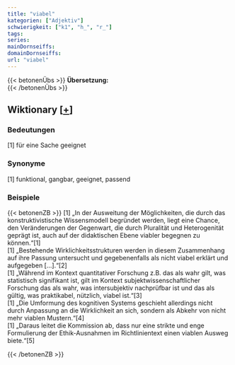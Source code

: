 ```yaml
---
title: "viabel"
kategorien: ["Adjektiv"]
schwierigkeit: ["k1", "h_", "r_"]
tags:
series:
mainDornseiffs:
domainDornseiffs:
url: "viabel"
---
```


{{< betonenÜbs >}}
**Übersetzung:**  
{{< /betonenÜbs >}}

## Wiktionary [[+](https://de.wiktionary.org/wiki/viabel)]

### Bedeutungen
[1] für eine Sache geeignet  

### Synonyme
[1] funktional, gangbar, geeignet, passend  

### Beispiele
{{< betonenZB >}}
[1] „In der Ausweitung der Möglichkeiten, die durch das konstruktivistische Wissensmodell begründet werden, liegt eine Chance, den Veränderungen der Gegenwart, die durch Pluralität und Heterogenität geprägt ist, auch auf der didaktischen Ebene viabler begegnen zu können.“[1]  
[1] „Bestehende Wirklichkeitsstrukturen werden in diesem Zusammenhang auf ihre Passung untersucht und gegebenenfalls als nicht viabel erklärt und aufgegeben […].“[2]  
[1] „Während im Kontext quantitativer Forschung z.B. das als wahr gilt, was statistisch signifikant ist, gilt im Kontext subjektwissenschaftlicher Forschung das als wahr, was intersubjektiv nachprüfbar ist und das als gültig, was praktikabel, nützlich, viabel ist.“[3]  
[1] „Die Umformung des kognitiven Systems geschieht allerdings nicht durch Anpassung an die Wirklichkeit an sich, sondern als Abkehr von nicht mehr viablen Mustern.“[4]  
[1] „Daraus leitet die Kommission ab, dass nur eine strikte und enge Formulierung der Ethik-Ausnahmen im Richtlinientext einen viablen Ausweg biete.“[5]  

{{< /betonenZB >}}

